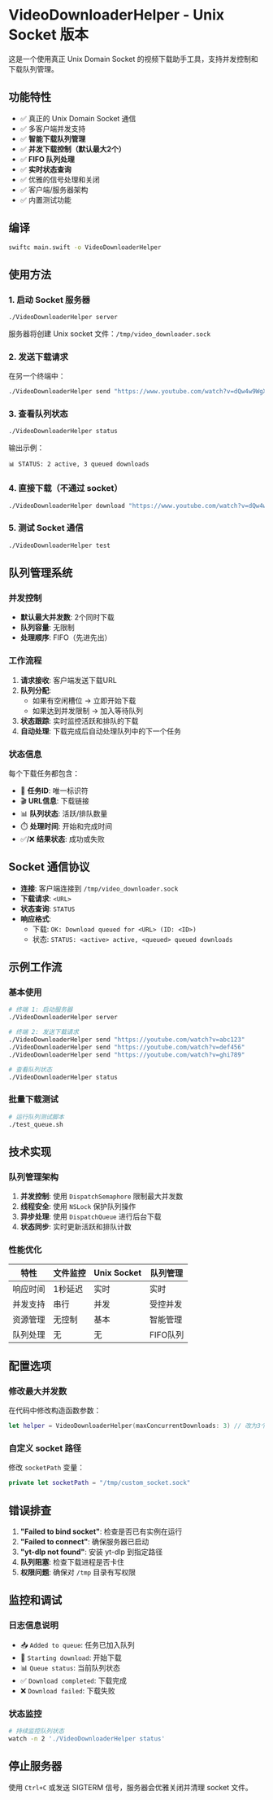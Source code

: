 # VideoDownloaderHelper - Unix Socket 版本

这是一个使用真正 Unix Domain Socket 的视频下载助手工具，支持并发控制和下载队列管理。

## 功能特性

- ✅ 真正的 Unix Domain Socket 通信
- ✅ 多客户端并发支持
- ✅ **智能下载队列管理**
- ✅ **并发下载控制（默认最大2个）**
- ✅ **FIFO 队列处理**
- ✅ **实时状态查询**
- ✅ 优雅的信号处理和关闭
- ✅ 客户端/服务器架构
- ✅ 内置测试功能

## 编译

```bash
swiftc main.swift -o VideoDownloaderHelper
```

## 使用方法

### 1. 启动 Socket 服务器

```bash
./VideoDownloaderHelper server
```

服务器将创建 Unix socket 文件：`/tmp/video_downloader.sock`

### 2. 发送下载请求

在另一个终端中：

```bash
./VideoDownloaderHelper send "https://www.youtube.com/watch?v=dQw4w9WgXcQ"
```

### 3. 查看队列状态

```bash
./VideoDownloaderHelper status
```

输出示例：
```
📊 STATUS: 2 active, 3 queued downloads
```

### 4. 直接下载（不通过 socket）

```bash
./VideoDownloaderHelper download "https://www.youtube.com/watch?v=dQw4w9WgXcQ"
```

### 5. 测试 Socket 通信

```bash
./VideoDownloaderHelper test
```

## 队列管理系统

### 并发控制

- **默认最大并发数**: 2个同时下载
- **队列容量**: 无限制
- **处理顺序**: FIFO（先进先出）

### 工作流程

1. **请求接收**: 客户端发送下载URL
2. **队列分配**: 
   - 如果有空闲槽位 → 立即开始下载
   - 如果达到并发限制 → 加入等待队列
3. **状态跟踪**: 实时监控活跃和排队的下载
4. **自动处理**: 下载完成后自动处理队列中的下一个任务

### 状态信息

每个下载任务都包含：
- 📝 **任务ID**: 唯一标识符
- 🎬 **URL信息**: 下载链接
- 📊 **队列状态**: 活跃/排队数量
- ⏱️ **处理时间**: 开始和完成时间
- ✅/❌ **结果状态**: 成功或失败

## Socket 通信协议

- **连接**: 客户端连接到 `/tmp/video_downloader.sock`
- **下载请求**: `<URL>`
- **状态查询**: `STATUS`
- **响应格式**: 
  - 下载: `OK: Download queued for <URL> (ID: <ID>)`
  - 状态: `STATUS: <active> active, <queued> queued downloads`

## 示例工作流

### 基本使用
```bash
# 终端 1: 启动服务器
./VideoDownloaderHelper server

# 终端 2: 发送下载请求
./VideoDownloaderHelper send "https://youtube.com/watch?v=abc123"
./VideoDownloaderHelper send "https://youtube.com/watch?v=def456"
./VideoDownloaderHelper send "https://youtube.com/watch?v=ghi789"

# 查看队列状态
./VideoDownloaderHelper status
```

### 批量下载测试
```bash
# 运行队列测试脚本
./test_queue.sh
```

## 技术实现

### 队列管理架构

1. **并发控制**: 使用 `DispatchSemaphore` 限制最大并发数
2. **线程安全**: 使用 `NSLock` 保护队列操作
3. **异步处理**: 使用 `DispatchQueue` 进行后台下载
4. **状态同步**: 实时更新活跃和排队计数

### 性能优化

| 特性 | 文件监控 | Unix Socket | 队列管理 |
|------|----------|-------------|----------|
| 响应时间 | 1秒延迟 | 实时 | 实时 |
| 并发支持 | 串行 | 并发 | 受控并发 |
| 资源管理 | 无控制 | 基本 | 智能管理 |
| 队列处理 | 无 | 无 | FIFO队列 |

## 配置选项

### 修改最大并发数

在代码中修改构造函数参数：
```swift
let helper = VideoDownloaderHelper(maxConcurrentDownloads: 3) // 改为3个并发
```

### 自定义 socket 路径

修改 `socketPath` 变量：
```swift
private let socketPath = "/tmp/custom_socket.sock"
```

## 错误排查

1. **"Failed to bind socket"**: 检查是否已有实例在运行
2. **"Failed to connect"**: 确保服务器已启动
3. **"yt-dlp not found"**: 安装 yt-dlp 到指定路径
4. **队列阻塞**: 检查下载进程是否卡住
5. **权限问题**: 确保对 `/tmp` 目录有写权限

## 监控和调试

### 日志信息说明

- 📥 `Added to queue`: 任务已加入队列
- 🚀 `Starting download`: 开始下载
- 📊 `Queue status`: 当前队列状态
- ✅ `Download completed`: 下载完成
- ❌ `Download failed`: 下载失败

### 状态监控

```bash
# 持续监控队列状态
watch -n 2 './VideoDownloaderHelper status'
```

## 停止服务器

使用 `Ctrl+C` 或发送 SIGTERM 信号，服务器会优雅关闭并清理 socket 文件。
